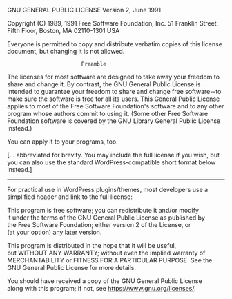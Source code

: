 GNU GENERAL PUBLIC LICENSE
Version 2, June 1991

Copyright (C) 1989, 1991 Free Software Foundation, Inc.
51 Franklin Street, Fifth Floor, Boston, MA 02110-1301 USA

Everyone is permitted to copy and distribute verbatim copies
of this license document, but changing it is not allowed.

                            Preamble

The licenses for most software are designed to take away your
freedom to share and change it. By contrast, the GNU General
Public License is intended to guarantee your freedom to share and
change free software--to make sure the software is free for all
its users. This General Public License applies to most of the
Free Software Foundation's software and to any other program
whose authors commit to using it. (Some other Free Software
Foundation software is covered by the GNU Library General Public
License instead.)

You can apply it to your programs, too.

[... abbreviated for brevity. You may include the full license if you wish, but you can also use the standard WordPress-compatible short format below instead.]

---

For practical use in WordPress plugins/themes, most developers use a simplified header and link to the full license:

This program is free software; you can redistribute it and/or modify  
it under the terms of the GNU General Public License as published by  
the Free Software Foundation; either version 2 of the License, or  
(at your option) any later version.

This program is distributed in the hope that it will be useful,  
but WITHOUT ANY WARRANTY; without even the implied warranty of  
MERCHANTABILITY or FITNESS FOR A PARTICULAR PURPOSE. See the  
GNU General Public License for more details.

You should have received a copy of the GNU General Public License  
along with this program; if not, see <https://www.gnu.org/licenses/>.
